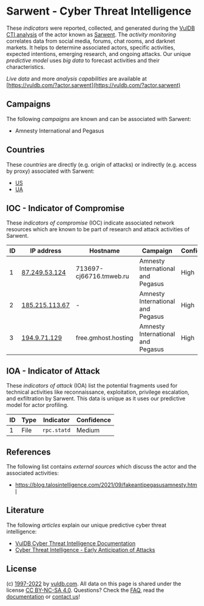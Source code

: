 # Sarwent - Cyber Threat Intelligence

These _indicators_ were reported, collected, and generated during the [VulDB CTI analysis](https://vuldb.com/?kb.cti) of the actor known as [Sarwent](https://vuldb.com/?actor.sarwent). The _activity monitoring_ correlates data from social media, forums, chat rooms, and darknet markets. It helps to determine associated actors, specific activities, expected intentions, emerging research, and ongoing attacks. Our unique _predictive model_ uses _big data_ to forecast activities and their characteristics.

_Live data_ and more _analysis capabilities_ are available at [https://vuldb.com/?actor.sarwent](https://vuldb.com/?actor.sarwent)

## Campaigns

The following _campaigns_ are known and can be associated with Sarwent:

* Amnesty International and Pegasus

## Countries

These _countries_ are directly (e.g. origin of attacks) or indirectly (e.g. access by proxy) associated with Sarwent:

* [US](https://vuldb.com/?country.us)
* [UA](https://vuldb.com/?country.ua)

## IOC - Indicator of Compromise

These _indicators of compromise_ (IOC) indicate associated network resources which are known to be part of research and attack activities of Sarwent.

ID | IP address | Hostname | Campaign | Confidence
-- | ---------- | -------- | -------- | ----------
1 | [87.249.53.124](https://vuldb.com/?ip.87.249.53.124) | 713697-cj66716.tmweb.ru | Amnesty International and Pegasus | High
2 | [185.215.113.67](https://vuldb.com/?ip.185.215.113.67) | - | Amnesty International and Pegasus | High
3 | [194.9.71.129](https://vuldb.com/?ip.194.9.71.129) | free.gmhost.hosting | Amnesty International and Pegasus | High

## IOA - Indicator of Attack

These _indicators of attack_ (IOA) list the potential fragments used for technical activities like reconnaissance, exploitation, privilege escalation, and exfiltration by Sarwent. This data is unique as it uses our predictive model for actor profiling.

ID | Type | Indicator | Confidence
-- | ---- | --------- | ----------
1 | File | `rpc.statd` | Medium

## References

The following list contains _external sources_ which discuss the actor and the associated activities:

* https://blog.talosintelligence.com/2021/09/fakeantipegasusamnesty.html

## Literature

The following _articles_ explain our unique predictive cyber threat intelligence:

* [VulDB Cyber Threat Intelligence Documentation](https://vuldb.com/?kb.cti)
* [Cyber Threat Intelligence - Early Anticipation of Attacks](https://www.scip.ch/en/?labs.20201022)

## License

(c) [1997-2022](https://vuldb.com/?kb.changelog) by [vuldb.com](https://vuldb.com/?kb.about). All data on this page is shared under the license [CC BY-NC-SA 4.0](https://creativecommons.org/licenses/by-nc-sa/4.0/). Questions? Check the [FAQ](https://vuldb.com/?kb.faq), read the [documentation](https://vuldb.com/?kb) or [contact us](https://vuldb.com/?contact)!
